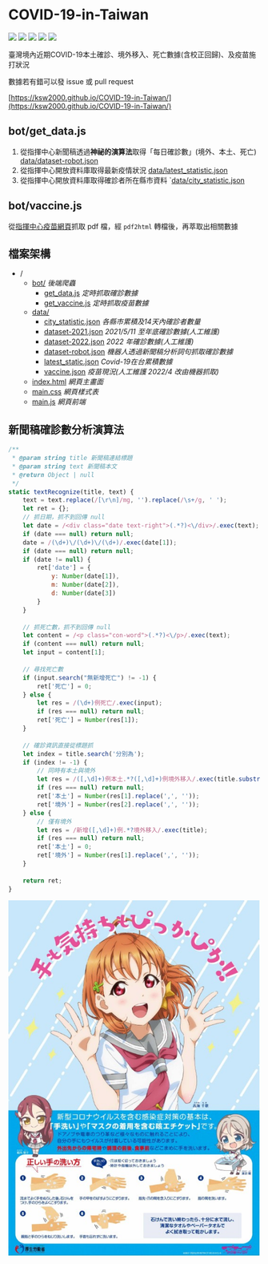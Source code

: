 # COVID-19-in-Taiwan

![](https://img.shields.io/github/license/ksw2000/COVID-19-in-Taiwan?style=flat-square) [![](https://img.shields.io/github/issues/ksw2000/COVID-19-in-Taiwan?style=flat-square&color=orange)](https://github.com/ksw2000/COVID-19-in-Taiwan/issues) ![](https://img.shields.io/github/stars/ksw2000/COVID-19-in-Taiwan?style=flat-square) ![](https://img.shields.io/github/actions/workflow/status/ksw2000/COVID-19-in-Taiwan/data.yaml?branch=main&style=flat-square) ![](https://i.imgur.com/yGYcsAw.png)

臺灣境內近期COVID-19本土確診、境外移入、死亡數據(含校正回歸)、及疫苗施打狀況

數據若有錯可以發 issue 或 pull request

[https://ksw2000.github.io/COVID-19-in-Taiwan/](https://ksw2000.github.io/COVID-19-in-Taiwan/)

## bot/get_data.js

1. 從指揮中心新聞稿透過**神祕的演算法**取得「每日確診數」(境外、本土、死亡) [data/dataset-robot.json](./data/dataset-robot.json)
2. 從指揮中心開放資料庫取得最新疫情狀況 [data/latest_statistic.json](./data/latest_statistic.json)
3. 從指揮中心開放資料庫取得確診者所在縣市資料 `[data/city_statistic.json](./data/city_statistic.json)

## bot/vaccine.js

從[指揮中心疫苗網頁](https://www.cdc.gov.tw/Category/Page/9jFXNbCe-sFK9EImRRi2Og)抓取 pdf 檔，經 `pdf2html` 轉檔後，再萃取出相關數據

## 檔案架構
+ /
    + [bot/](#) *後端爬蟲*
        + [get_data.js](./bot/get_data.js) *定時抓取確診數據*
        + [get_vaccine.js](./bot/get_vaccine.js) *定時抓取疫苗數據*
    + [data/](#)
        + [city_statistic.json](./data/city_statistic.json) *各縣市累積及14天內確診者數量*
        + [dataset-2021.json](./data/dataset-2021.json) *2021/5/11 至年底確診數據(人工維護)*
        + [dataset-2022.json](./data/dataset-2022.json) *2022 年確診數據(人工維護)*
        + [dataset-robot.json](./data/dataset-robot.json) *機器人透過新聞稿分析詞句抓取確診數據*
        + [latest_static.json](./data/latest_statistic.json) *Covid-19在台累積數據*
        + [vaccine.json](./data/vaccine.json) *疫苗現況(人工維護 2022/4 改由機器抓取)*
    + [index.html](./index.html) *網頁主畫面*
    + [main.css](./main.css) *網頁樣式表*
    + [main.js](./main.js) *網頁前端*

## 新聞稿確診數分析演算法

```js
/**
 * @param string title 新聞稿連結標題
 * @param string text 新聞稿本文
 * @return Object | null
 */
static textRecognize(title, text) {
    text = text.replace(/[\r\n]/mg, '').replace(/\s+/g, ' ');
    let ret = {};
    // 抓日期，抓不到回傳 null
    let date = /<div class="date text-right">(.*?)<\/div>/.exec(text);
    if (date === null) return null;
    date = /(\d+)\/(\d+)\/(\d+)/.exec(date[1]);
    if (date === null) return null;
    if (date != null) {
        ret['date'] = {
            y: Number(date[1]),
            m: Number(date[2]),
            d: Number(date[3])
        }
    }

    // 抓死亡數，抓不到回傳 null
    let content = /<p class="con-word">(.*?)<\/p>/.exec(text);
    if (content === null) return null;
    let input = content[1];

    // 尋找死亡數
    if (input.search("無新增死亡") != -1) {
        ret['死亡'] = 0;
    } else {
        let res = /(\d+)例死亡/.exec(input);
        if (res === null) return null;
        ret['死亡'] = Number(res[1]);
    }

    // 確診資訊直接從標題抓
    let index = title.search('分別為');
    if (index != -1) {
        // 同時有本土與境外
        let res = /([,\d]+)例本土.*?([,\d]+)例境外移入/.exec(title.substring(index));
        if (res === null) return null;
        ret['本土'] = Number(res[1].replace(',', ''));
        ret['境外'] = Number(res[2].replace(',', ''));
    } else {
        // 僅有境外
        let res = /新增([,\d]+)例.*?境外移入/.exec(title);
        if (res === null) return null;
        ret['本土'] = 0;
        ret['境外'] = Number(res[1].replace(',', ''));
    }

    return ret;
}
```

![](./data/%E6%AD%A3%E7%A2%BA%E6%B4%97%E6%89%8B.jpg)
